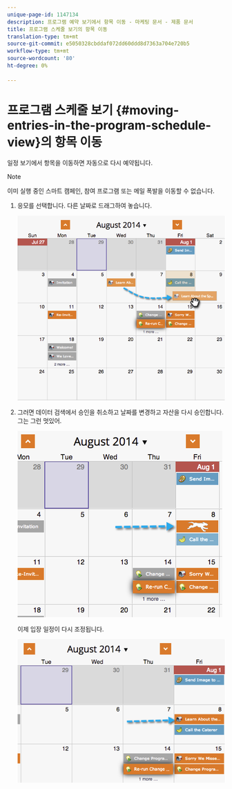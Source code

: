 ```yaml
---
unique-page-id: 1147134
description: 프로그램 예약 보기에서 항목 이동 - 마케팅 문서 - 제품 문서
title: 프로그램 스케줄 보기의 항목 이동
translation-type: tm+mt
source-git-commit: e5050328cbddaf072dd60ddd8d7363a704e720b5
workflow-type: tm+mt
source-wordcount: '80'
ht-degree: 0%

---
```



# 프로그램 스케줄 보기 {#moving-entries-in-the-program-schedule-view}의 항목 이동

일정 보기에서 항목을 이동하면 자동으로 다시 예약됩니다.

>[!NOTE]
>
>이미 실행 중인 스마트 캠페인, 참여 프로그램 또는 메일 폭발을 이동할 수 없습니다.

1. 응모를 선택합니다. 다른 날짜로 드래그하여 놓습니다.

   ![](assets/image2014-9-18-17-3a47-3a23.png)

1. 그러면 데이터 검색에서 승인을 취소하고 날짜를 변경하고 자산을 다시 승인합니다. 그는 그런 멋있어.

   ![](assets/image2014-9-18-17-3a47-3a35.png)

   이제 입장 일정이 다시 조정됩니다.

   ![](assets/image2014-9-18-17-3a49-3a19.png)
